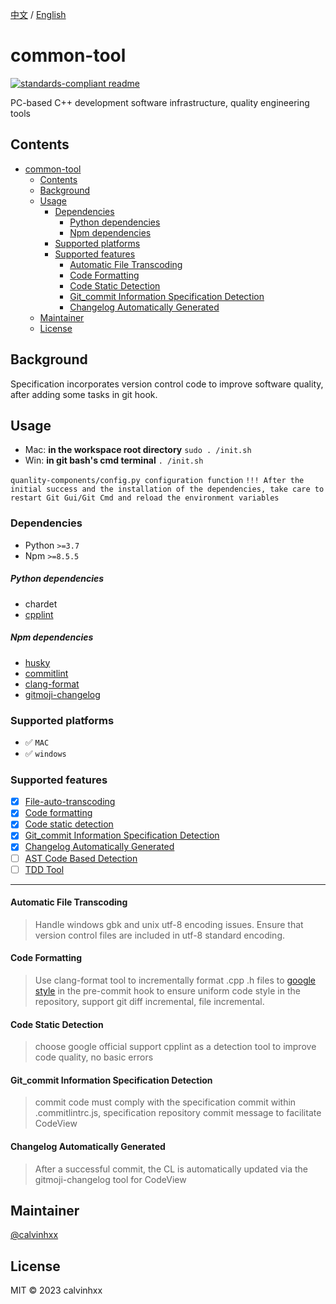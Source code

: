 [中文](./README.zh-CN.md) / [English](./README.md)

# common-tool

[![standards-compliant readme](https://img.shields.io/badge/standard--readme-OK-green.svg?style=flat-square)](https://github.com/RichardLitt/standard-readme)

PC-based C++ development software infrastructure, quality engineering tools

## Contents

- [common-tool](#common-tool)
  - [Contents](#contents)
  - [Background](#background)
  - [Usage](#usage)
    - [Dependencies](#dependencies)
        - [Python dependencies](#python-dependencies)
        - [Npm dependencies](#npm-dependencies)
    - [Supported platforms](#supported-platforms)
    - [Supported features](#supported-features)
      - [Automatic File Transcoding](#automatic-file-transcoding)
      - [Code Formatting](#code-formatting)
      - [Code Static Detection](#code-static-detection)
      - [Git\_commit Information Specification Detection](#git_commit-information-specification-detection)
      - [Changelog Automatically Generated](#changelog-automatically-generated)
  - [Maintainer](#maintainer)
  - [License](#license)

## Background
Specification incorporates version control code to improve software quality, after adding some tasks in git hook.

## Usage
- Mac:
  **in the workspace root directory**
  `sudo . /init.sh`
- Win:
  **in git bash's cmd terminal**
  `. /init.sh`
  
`quanlity-components/config.py configuration function`
`!!! After the initial success and the installation of the dependencies, take care to restart Git Gui/Git Cmd and reload the environment variables`

### Dependencies
- Python `>=3.7`
- Npm `>=8.5.5`

##### Python dependencies

- chardet
- [cpplint](https://github.com/cpplint/cpplint)
  
##### Npm dependencies

- [husky](https://github.com/typicode/husky)
- [commitlint](https://github.com/conventional-changelog/commitlint)
- [clang-format](https://clang.llvm.org/docs/ClangFormat.html)
- [gitmoji-changelog](https://github.com/frinyvonnick/gitmoji-changelog)

### Supported platforms

- ✅ `MAC` 
- ✅ `windows` 

### Supported features

- [x] [File-auto-transcoding](#automatic-file-transcoding)
- [x] [Code formatting](#code-formatting)
- [x] [Code static detection](#code-static-detection)
- [x] [Git_commit Information Specification Detection](#git_commit-information-specification-detection)
- [x] [Changelog Automatically Generated](#changelog-automatically-generated)
- [ ] [AST Code Based Detection](#ast-code-based-detection)
- [ ] [TDD Tool](#tdd-tool)

---

#### Automatic File Transcoding
> Handle windows gbk and unix utf-8 encoding issues. Ensure that version control files are included in utf-8 standard encoding.
#### Code Formatting
> Use clang-format tool to incrementally format .cpp .h files to [google style](https://google.github.io/styleguide/cppguide.html) in the pre-commit hook to ensure uniform code style in the repository, support git diff incremental, file incremental.
#### Code Static Detection
> choose google official support cpplint as a detection tool to improve code quality, no basic errors
#### Git_commit Information Specification Detection
> commit code must comply with the specification commit within .commitlintrc.js, specification repository commit message to facilitate CodeView
#### Changelog Automatically Generated 
> After a successful commit, the CL is automatically updated via the gitmoji-changelog tool for CodeView


## Maintainer

[@calvinhxx](https://github.com/calvinhxx)

## License

MIT © 2023 calvinhxx